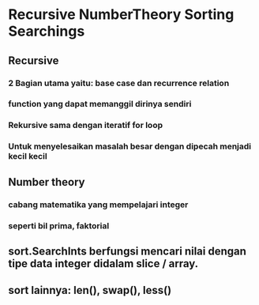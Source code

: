 # Recursive NumberTheory Sorting Searchings

## Recursive
### 2 Bagian utama yaitu: base case dan recurrence relation
### function yang dapat memanggil dirinya sendiri
### Rekursive sama dengan iteratif for loop
### Untuk menyelesaikan masalah besar dengan dipecah menjadi kecil kecil

## Number theory
### cabang matematika yang mempelajari integer
### seperti bil prima, faktorial

## sort.SearchInts berfungsi mencari nilai dengan tipe data integer didalam slice / array.
## sort lainnya: len(), swap(), less()
